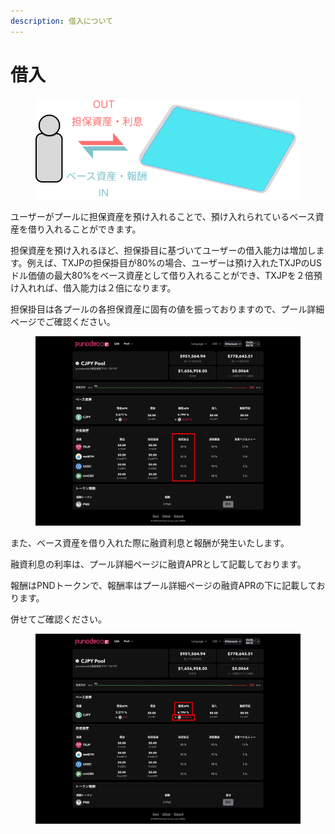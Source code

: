 ```yaml
---
description: 借入について
---
```


# 借入

<figure><img src="../.gitbook/assets/Group 12 (1).png" alt=""><figcaption></figcaption></figure>

ユーザーがプールに担保資産を預け入れることで、預け入れられているベース資産を借り入れることができます。

担保資産を預け入れるほど、担保掛目に基づいてユーザーの借入能力は増加します。例えば、TXJPの担保掛目が80%の場合、ユーザーは預け入れたTXJPのUSドル価値の最大80%をベース資産として借り入れることができ、TXJPを２倍預け入れれば、借入能力は２倍になります。

担保掛目は各プールの各担保資産に固有の値を振っておりますので、プール詳細ページでご確認ください。

<figure><img src="../.gitbook/assets/Group 13_1.png" alt=""><figcaption></figcaption></figure>

また、ベース資産を借り入れた際に融資利息と報酬が発生いたします。

融資利息の利率は、プール詳細ページに融資APRとして記載しております。

報酬はPNDトークンで、報酬率はプール詳細ページの融資APRの下に記載しております。

併せてご確認ください。

<figure><img src="../.gitbook/assets/Group 13_2.png" alt=""><figcaption></figcaption></figure>
